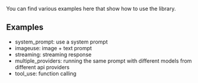 You can find various examples here that show how to use the library.

## Examples

- system_prompt: use a system prompt
- imageuse: image + text prompt
- streaming: streaming response
- multiple_providers: running the same prompt with different models from different api providers
- tool_use: function calling

